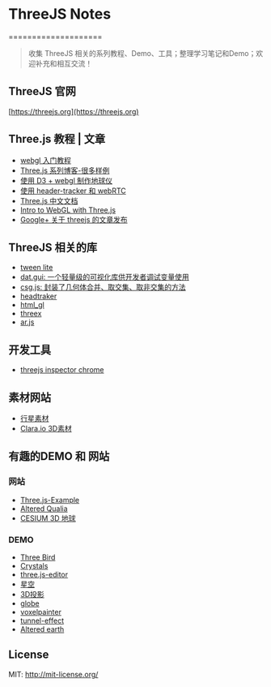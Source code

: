 # ThreeJS Notes
====================
> 收集 ThreeJS 相关的系列教程、Demo、工具；整理学习笔记和Demo；欢迎补充和相互交流！

## ThreeJS 官网
[https://threejs.org](https://threejs.org)

## Three.js 教程 | 文章
* [webgl 入门教程](https://codepen.io/rachsmith/post/beginning-with-3d-webgl-pt-1-the-scene)
* [Three.js 系列博客-很多样例](http://learningthreejs.com/blog/2015/05/27/learningthree-dot-js-news-stay-tuned-with-creative-3d-demos/)
* [使用 D3 + webgl 制作地球仪](http://www.delimited.io/blog/2015/5/16/interactive-webgl-globes-with-threejs-and-d3)
* [使用 header-tracker 和 webRTC](http://learningthreejs.com/blog/2013/03/12/move-a-cube-with-your-head/)
* [Three.js 中文文档](http://techbrood.com/threejs/docs/)
* [Intro to WebGL with Three.js](http://davidscottlyons.com/threejs/presentations/frontporch14/#slide-0)
* [Google+ 关于 threejs 的文章发布](https://plus.google.com/+ThreejsOrg)

## ThreeJS 相关的库
* [tween lite](https://greensock.com/)
* [dat.gui: 一个轻量级的可视化库供开发者调试变量使用](https://github.com/dataarts/dat.gui)
* [csg.js: 封装了几何体合并、取交集、取非交集的方法](http://evanw.github.io/csg.js/docs/)
* [headtraker](https://github.com/auduno/headtrackr)
* [html_gl](https://github.com/PixelsCommander/HTML-GL)
* [threex](http://www.threejsgames.com/extensions/)
* [ar.js](https://github.com/then/promise)

## 开发工具
* [threejs inspector chrome](http://learningthreejs.com/blog/2015/08/13/three-dot-js-inspector-in-chrome-devtools-v1-dot-2-5-released/)

## 素材网站
* [行星素材](http://planetpixelemporium.com/earth.html)
* [Clara.io 3D素材](https://clara.io/library)


## 有趣的DEMO 和 网站
### 网站
* [Three.js-Example](https://threejs.org/examples/#webgl_geometry_text)
* [Altered Qualia](http://alteredqualia.com/)
* [CESIUM 3D 地球](http://cesiumjs.org/index.html)

### DEMO
* [Three Bird](http://codepen.io/Yakudoo/pen/LVyJXw?editors=0010)
* [Crystals](http://codepen.io/aglosson/pen/rVyRGm?editors=0010)
* [three.js-editor](https://threejs.org/editor/)
* [星空](http://charliehoey.com/threejs-demos/our-galactic-neighborhood.html)
* [3D投影](https://threejs.org/examples/#webgl_materials_cubemap)
* [globe](https://www.chromeexperiments.com/globe)
* [voxelpainter](https://threejs.org/examples/webgl_interactive_voxelpainter.html)
* [tunnel-effect](http://learningthreejs.com/blog/2012/01/11/tunnel-effect/)
* [Altered earth](http://alteredqualia.com/xg/examples/earth_bathymetry.html)

License
---------------------
MIT: http://mit-license.org/